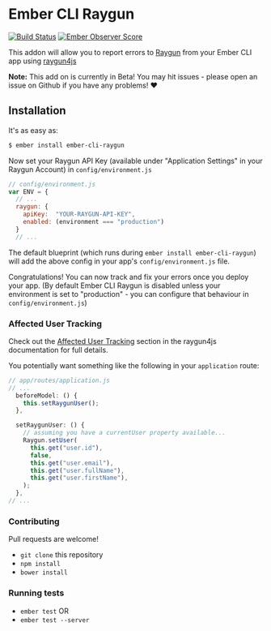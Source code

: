 # Ember CLI Raygun
[![Build Status](https://travis-ci.org/MindscapeHQ/ember-cli-raygun.svg?branch=master)](https://travis-ci.org/MindscapeHQ/ember-cli-raygun)
[![Ember Observer Score](http://emberobserver.com/badges/ember-cli-raygun.svg)](http://emberobserver.com/addons/ember-cli-raygun)

This addon will allow you to report errors to [Raygun](https://raygun.io) from your Ember CLI app using [raygun4js](https://github.com/MindscapeHQ/raygun4js)

**Note:** This add on is currently in Beta! You may hit issues - please open an issue on Github if you have any problems! :heart:

## Installation

It's as easy as:

```bash
$ ember install ember-cli-raygun
```

Now set your Raygun API Key (available under "Application Settings" in your Raygun Account) in `config/environment.js`

```js
// config/environment.js
var ENV = {
  // ...
  raygun: {
    apiKey:  "YOUR-RAYGUN-API-KEY",
    enabled: (environment === "production")
  }
  // ...
```

The default blueprint (which runs during `ember install ember-cli-raygun`) will add the above config in your app's `config/environment.js` file.

Congratulations! You can now track and fix your errors once you deploy your app. (By default Ember CLI Raygun is disabled unless your environment is set to "production" - you can configure that behaviour in `config/environment.js`)

### Affected User Tracking

Check out the [Affected User Tracking](https://github.com/MindscapeHQ/raygun4js#affected-user-tracking) section in the raygun4js documentation for full details.

You potentially want something like the following in your `application` route:

```js
// app/routes/application.js
// ...
  beforeModel: () {
    this.setRaygunUser();
  },

  setRaygunUser: () {
    // assuming you have a currentUser property available...
    Raygun.setUser(
      this.get("user.id"),
      false,
      this.get("user.email"),
      this.get("user.fullName"),
      this.get("user.firstName"),
    );    
  },
// ...
```

### Contributing

Pull requests are welcome!

* `git clone` this repository
* `npm install`
* `bower install`

### Running tests

* `ember test` OR
* `ember test --server`
